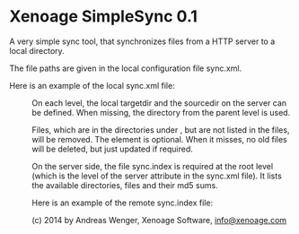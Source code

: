 Xenoage SimpleSync 0.1
======================

A very simple sync tool, that synchronizes files from a HTTP server
to a local directory.

The file paths are given in the local configuration file sync.xml.

Here is an example of the local sync.xml file:

<sync server="http://files.xenoage.com" targetdir="lib/">
  <!-- directories which to clean -->
  <clean>
    <dir name="lib/"/>
  </clean>
  <!-- a single file -->
  <file file="gwt-servlet.jar" md5="d1d1a7b60f7a445688e89206a608c5ed" sourcedir="gwt/2.5.1/" targetdir="lib/webapp/war/WEB-INF/lib/"/>
  <!-- multiple files from the same source directory -->
  <fileset sourcedir="android-midi-lib/3.49/">
    <file name="android-midi-lib-3.49.jar" md5="1e2dce28260eb0fe12ce83b07341b6a3"/>
    <file name="android-midi-lib-license.txt" md5="cafc597722cfad668c26d84e214993bb"/>
  </fileset>
</sync>

On each level, the local targetdir and the sourcedir
on the server can be defined. When missing, the directory from the parent
level is used.

Files, which are in the directories under <clean>, but are not listed in the files,
will be removed. The <clean> element is optional. When it misses, no old files will be deleted,
but just updated if required.

On the server side, the file sync.index is required at the root level
(which is the level of the server attribute in the sync.xml file).
It lists the available directories, files and their md5 sums.

Here is an example of the remote sync.index file:

<index>
  <dir name="android-midi-lib">
    <dir name="3.49">
      <file name="android-midi-lib-3.49.jar" md5="1e2dce28260eb0fe12ce83b07341b6a3"/>
      <file name="android-midi-lib-license.txt" md5="cafc597722cfad668c26d84e214993bb"/>
    </dir>
  </dir>
  <dir name="gwt">
    <dir name="2.5.1">
      <file name="gwt-servlet.jar" md5="d1d1a7b60f7a445688e89206a608c5ed"/>
    </dir>
  </dir>
</index>

(c) 2014 by Andreas Wenger, Xenoage Software, info@xenoage.com
